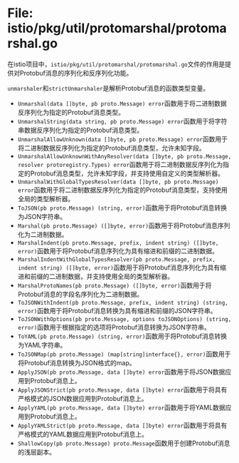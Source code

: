# File: istio/pkg/util/protomarshal/protomarshal.go

在istio项目中，`istio/pkg/util/protomarshal/protomarshal.go`文件的作用是提供对Protobuf消息的序列化和反序列化功能。

`unmarshaler`和`strictUnmarshaler`是解析Protobuf消息的函数类型变量。

- `Unmarshal(data []byte, pb proto.Message) error`函数用于将二进制数据反序列化为指定的Protobuf消息类型。
- `UnmarshalString(data string, pb proto.Message) error`函数用于将字符串数据反序列化为指定的Protobuf消息类型。
- `UnmarshalAllowUnknown(data []byte, pb proto.Message) error`函数用于将二进制数据反序列化为指定的Protobuf消息类型，允许未知字段。
- `UnmarshalAllowUnknownWithAnyResolver(data []byte, pb proto.Message, resolver protoregistry.Types) error`函数用于将二进制数据反序列化为指定的Protobuf消息类型，允许未知字段，并支持使用自定义的类型解析器。
- `UnmarshalWithGlobalTypesResolver(data []byte, pb proto.Message) error`函数用于将二进制数据反序列化为指定的Protobuf消息类型，支持使用全局的类型解析器。
- `ToJSON(pb proto.Message) (string, error)`函数用于将Protobuf消息转换为JSON字符串。
- `Marshal(pb proto.Message) ([]byte, error)`函数用于将Protobuf消息序列化为二进制数据。
- `MarshalIndent(pb proto.Message, prefix, indent string) ([]byte, error)`函数用于将Protobuf消息序列化为具有缩进和前缀的二进制数据。
- `MarshalIndentWithGlobalTypesResolver(pb proto.Message, prefix, indent string) ([]byte, error)`函数用于将Protobuf消息序列化为具有缩进和前缀的二进制数据，并支持使用全局的类型解析器。
- `MarshalProtoNames(pb proto.Message) ([]byte, error)`函数用于将Protobuf消息的字段名序列化为二进制数据。
- `ToJSONWithIndent(pb proto.Message, prefix, indent string) (string, error)`函数用于将Protobuf消息转换为具有缩进和前缀的JSON字符串。
- `ToJSONWithOptions(pb proto.Message, options toJSONOptions) (string, error)`函数用于根据指定的选项将Protobuf消息转换为JSON字符串。
- `ToYAML(pb proto.Message) (string, error)`函数用于将Protobuf消息转换为YAML字符串。
- `ToJSONMap(pb proto.Message) (map[string]interface{}, error)`函数用于将Protobuf消息转换为JSON格式的map。
- `ApplyJSON(pb proto.Message, data []byte) error`函数用于将JSON数据应用到Protobuf消息上。
- `ApplyJSONStrict(pb proto.Message, data []byte) error`函数用于将具有严格模式的JSON数据应用到Protobuf消息上。
- `ApplyYAML(pb proto.Message, data []byte) error`函数用于将YAML数据应用到Protobuf消息上。
- `ApplyYAMLStrict(pb proto.Message, data []byte) error`函数用于将具有严格模式的YAML数据应用到Protobuf消息上。
- `ShallowCopy(pb proto.Message) proto.Message`函数用于创建Protobuf消息的浅层副本。

